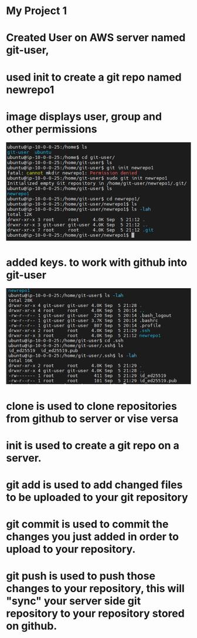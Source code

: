 # My Project 1
#  Created User on AWS server named git-user,
# used init to create a git repo named newrepo1
# image displays user, group and other permissions
![New serverside User with new repo](img/Project1.PNG)

# added keys. to work with github into git-user
![added Github keys](img/ssh-key.PNG)


# clone is used to clone repositories from github to server or vise versa
# init is used to create a git repo on a server.
# git add is used to add changed files to be uploaded to your git repository
# git commit is used to commit the changes you just added in order to upload to your repository.
# git push is used to push those changes to your repository, this will "sync" your server side git repository to your repository stored on github.
